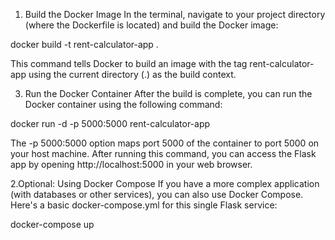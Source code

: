 1. Build the Docker Image
In the terminal, navigate to your project directory (where the Dockerfile is located) and build the Docker image:

docker build -t rent-calculator-app .

This command tells Docker to build an image with the tag rent-calculator-app using the current directory (.) as the build context.

3. Run the Docker Container
After the build is complete, you can run the Docker container using the following command:

docker run -d -p 5000:5000 rent-calculator-app

The -p 5000:5000 option maps port 5000 of the container to port 5000 on your host machine.
After running this command, you can access the Flask app by opening http://localhost:5000 in your web browser.


2.Optional: Using Docker Compose
If you have a more complex application (with databases or other services), you can also use Docker Compose. Here's a basic docker-compose.yml for this single Flask service:


docker-compose up
